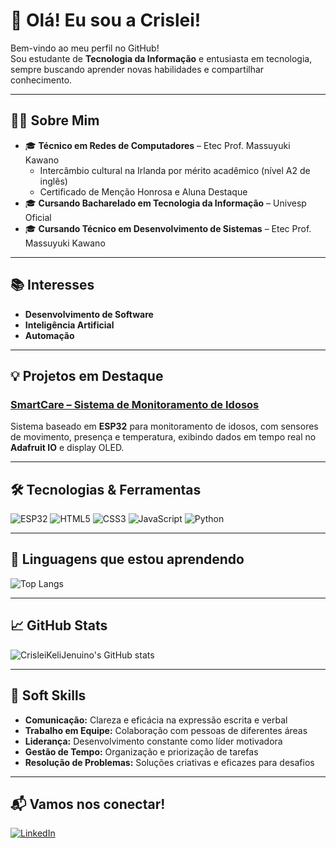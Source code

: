# 👋 Olá! Eu sou a Crislei!

Bem-vindo ao meu perfil no GitHub!  
Sou estudante de **Tecnologia da Informação** e entusiasta em tecnologia, sempre buscando aprender novas habilidades e compartilhar conhecimento.

---

## 👩‍🎓 Sobre Mim
- 🎓 **Técnico em Redes de Computadores** – Etec Prof. Massuyuki Kawano
    - Intercâmbio cultural na Irlanda por mérito acadêmico (nível A2 de inglês)
    - Certificado de Menção Honrosa e Aluna Destaque
- 🎓 **Cursando Bacharelado em Tecnologia da Informação** – Univesp Oficial
- 🎓 **Cursando Técnico em Desenvolvimento de Sistemas** – Etec Prof. Massuyuki Kawano

---

## 📚 Interesses

- **Desenvolvimento de Software**
- **Inteligência Artificial**
- **Automação**

---

## 💡 Projetos em Destaque

### [SmartCare – Sistema de Monitoramento de Idosos](https://github.com/CrisleiKeliJenuino/SmartCare)
Sistema baseado em **ESP32** para monitoramento de idosos, com sensores de movimento, presença e temperatura, exibindo dados em tempo real no **Adafruit IO** e display OLED.

---

## 🛠️ Tecnologias & Ferramentas

![ESP32](https://img.shields.io/badge/ESP32-323232?style=for-the-badge&logo=espressiflogoColor=white)
![HTML5](https://img.shields.io/badge/HTML5-E34F26?style=for-the-badge&logo=html5&logoColor=white)
![CSS3](https://img.shields.io/badge/CSS3-1572B6?style=for-the-badge&logo=css3&logoColor=white)
![JavaScript](https://img.shields.io/badge/JavaScript-F7DF1E?style=for-the-badge&logo=javascript&logoColor=black)
![Python](https://img.shields.io/badge/Python-3776AB?style=for-the-badge&logo=python&logoColor=white)

---

## 🚀 Linguagens que estou aprendendo
<!--START_SECTION:langs-->
![Top Langs](https://github-readme-stats.vercel.app/api/top-langs/?username=CrisleiKeliJenuino&layout=compact&theme=default)
<!--END_SECTION:langs-->

---

## 📈 GitHub Stats

![CrisleiKeliJenuino's GitHub stats](https://github-readme-stats.vercel.app/api?username=CrisleiKeliJenuino&show_icons=true&theme=default)

---

## 🧠 Soft Skills

- **Comunicação:** Clareza e eficácia na expressão escrita e verbal
- **Trabalho em Equipe:** Colaboração com pessoas de diferentes áreas
- **Liderança:** Desenvolvimento constante como líder motivadora
- **Gestão de Tempo:** Organização e priorização de tarefas
- **Resolução de Problemas:** Soluções criativas e eficazes para desafios

---

## 📬 Vamos nos conectar!

[![LinkedIn](https://img.shields.io/badge/LinkedIn-Crislei%20Jenuino-blue?style=for-the-badge&logo=linkedin&logoColor=white)](https://www.linkedin.com/in/crislei-jenuino-b3407734a/)